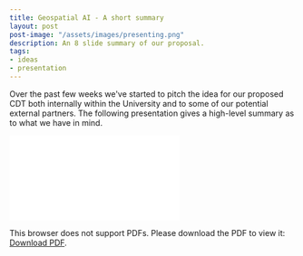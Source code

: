 ```yaml
---
title: Geospatial AI - A short summary
layout: post
post-image: "/assets/images/presenting.png"
description: An 8 slide summary of our proposal.
tags:
- ideas
- presentation
---
```


Over the past few weeks we've started to pitch the idea for our proposed CDT both internally within the University and to some of our potential external partners. The following presentation gives a high-level summary as to what we have in mind.

<object data="/GeospatialAICDT.pdf" type="application/pdf" width="100%" height="575px">
    <embed src="/GeospatialAICDT.pdf">
        <p>This browser does not support PDFs. Please download the PDF to view it: <a href="/GeospatialAICDT.pdf">Download PDF</a>.</p>
    </embed>
</object>